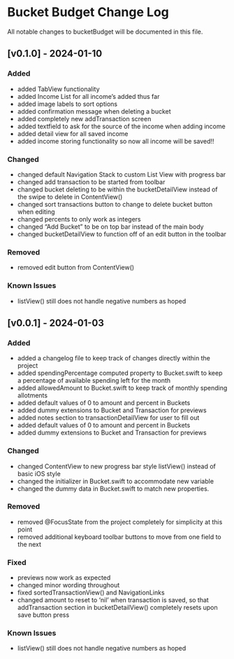 # Bucket Budget Change Log

All notable changes to bucketBudget will be documented in this file.

## [v0.1.0] - 2024-01-10

### Added

- added TabView functionality
- added Income List for all income’s added thus far
- added image labels to sort options
- added confirmation message when deleting a bucket
- added completely new addTransaction screen
- added textfield to ask for the source of the income when adding income
- added detail view for all saved income
- added income storing functionality so now all income will be saved!!

### Changed

- changed default Navigation Stack to custom List View with progress bar
- changed add transaction to be started from toolbar
- changed bucket deleting to be within the bucketDetailView instead of the swipe to delete in ContentView()
- changed sort transactions button to change to delete bucket button when editing
- changed percents to only work as integers
- changed “Add Bucket” to be on top bar instead of the main body
- changed bucketDetailView to function off of an edit button in the toolbar

### Removed

- removed edit button from ContentView()

### Known Issues

- listView() still does not handle negative numbers as hoped

## [v0.0.1] - 2024-01-03

### Added

- added a changelog file to keep track of changes directly within the project
- added spendingPercentage computed property to Bucket.swift to keep a percentage of available spending left for the month
- added allowedAmount to Bucket.swift to keep track of monthly spending allotments
- added default values of 0 to amount and percent in Buckets
- added dummy extensions to Bucket and Transaction for previews
- added notes section to transactionDetailView for user to fill out
- added default values of 0 to amount and percent in Buckets
- added dummy extensions to Bucket and Transaction for previews

### Changed

- changed ContentView to new progress bar style listView() instead of basic iOS style
- changed the initializer in Bucket.swift to accommodate new variable
- changed the dummy data in Bucket.swift to match new properties.

### Removed

- removed @FocusState from the project completely for simplicity at this point
- removed additional keyboard toolbar buttons to move from one field to the next

### Fixed

- previews now work as expected
- changed minor wording throughout
- fixed sortedTransactionView() and NavigationLinks
- changed amount to reset to ‘nil’ when transaction is saved, so that addTransaction section in bucketDetailView() completely resets upon save button press

### Known Issues

- listView() still does not handle negative numbers as hoped
